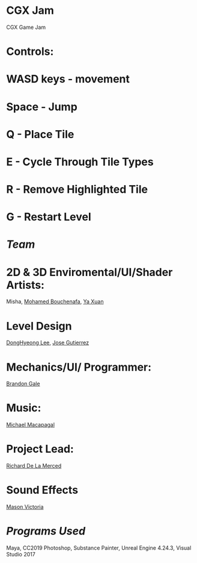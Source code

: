# CGX Jam
CGX Game Jam

# Controls:
# WASD keys - movement
# Space - Jump
# Q - Place Tile
# E - Cycle Through Tile Types
# R - Remove Highlighted Tile
# G - Restart Level


# *Team* 

# 2D & 3D Enviromental/UI/Shader Artists:
Misha, [Mohamed Bouchenafa](https://www.linkedin.com/in/mohamed-bouchenafa-303853165), [Ya Xuan](https://www.linkedin.com/in/ya-xuan-pu-64bb451a1/)

# Level Design
[DongHyeong Lee](https://dlee4428.github.io/), [Jose Gutierrez](https://www.linkedin.com/in/jose-gutierrez-munzon-636771196/)

# Mechanics/UI/ Programmer:
[Brandon Gale](https://brandongale142.wixsite.com/mysite)

# Music:
[Michael Macapagal](https://www.michaelmacapagal.com/)

# Project Lead: 
[Richard De La Merced](https://richarddelamerced.com/)

# Sound Effects
[Mason Victoria](www.masonvictoriamusic.com/artist-portfolio)

# *Programs Used*
Maya, CC2019 Photoshop, Substance Painter, Unreal Engine 4.24.3, Visual Studio 2017

